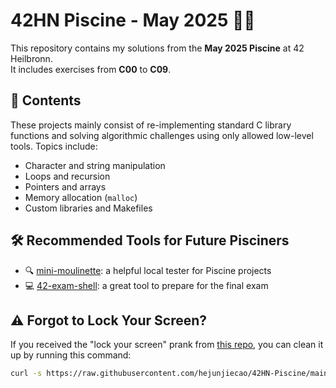 # 42HN Piscine - May 2025 🏊‍♂️

This repository contains my solutions from the **May 2025 Piscine** at 42 Heilbronn.  
It includes exercises from **C00** to **C09**.

## 📘 Contents

These projects mainly consist of re-implementing standard C library functions and solving algorithmic challenges using only allowed low-level tools. Topics include:

- Character and string manipulation
- Loops and recursion
- Pointers and arrays
- Memory allocation (`malloc`)
- Custom libraries and Makefiles

## 🛠️ Recommended Tools for Future Pisciners

- 🔍 [mini-moulinette](https://github.com/k11q/mini-moulinette): a helpful local tester for Piscine projects  
- 💻 [42-exam-shell](https://github.com/c-bertran/42-exam-shell): a great tool to prepare for the final exam

## ⚠️ Forgot to Lock Your Screen?

If you received the "lock your screen" prank from [this repo](https://github.com/JonasGoetz01/sui), you can clean it up by running this command:

```bash
curl -s https://raw.githubusercontent.com/hejunjiecao/42HN-Piscine/main/clean_sui.sh | bash
